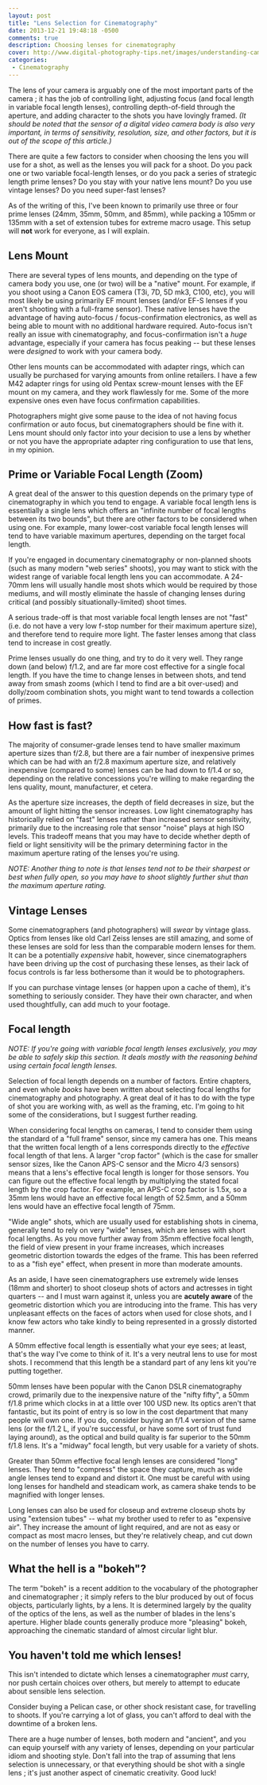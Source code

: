 ```yaml
---
layout: post
title: "Lens Selection for Cinematography"
date: 2013-12-21 19:48:18 -0500
comments: true
description: Choosing lenses for cinematography
cover: http://www.digital-photography-tips.net/images/understanding-camera-lenses-21426106.jpg
categories: 
 - Cinematography
---
```


The lens of your camera is arguably one of the most important parts of the
camera ; it has the job of controlling light, adjusting focus (and focal
length in variable focal length lenses), controlling depth-of-field
through the aperture, and adding character to the shots you have lovingly
framed. *(It should be noted that the sensor of a digital video camera
body is also very important, in terms of sensitivity, resolution, size,
and other factors, but it is out of the scope of this article.)*

There are quite a few factors to consider when choosing the lens you will
use for a shot, as well as the lenses you will pack for a shoot. Do you
pack one or two variable focal-length lenses, or do you pack a series of
strategic length prime lenses? Do you stay with your native lens mount?
Do you use vintage lenses? Do you need super-fast lenses?

As of the writing of this, I've been known to primarily use three or four
prime lenses (24mm, 35mm, 50mm, and 85mm), while packing a 105mm or 135mm
with a set of extension tubes for extreme macro usage. This setup will
**not** work for everyone, as I will explain.

## Lens Mount

There are several types of lens mounts, and depending on the type of camera
body you use, one (or two) will be a "native" mount. For example, if you
shoot using a Canon EOS camera (T3i, 7D, 5D mk3, C100, etc), you will most
likely be using primarily EF mount lenses (and/or EF-S lenses if you aren't
shooting with a full-frame sensor). These native lenses have the advantage
of having auto-focus / focus-confirmation electronics, as well as being able
to mount with no additional hardware required. Auto-focus isn't really an
issue with cinematography, and focus-confirmation isn't a *huge* advantage,
especially if your camera has focus peaking -- but these lenses were
*designed* to work with your camera body.

Other lens mounts can be accommodated with adapter rings, which can usually
be purchased for varying amounts from online retailers. I have a few
M42 adapter rings for using old Pentax screw-mount lenses with the EF mount
on my camera, and they work flawlessly for me. Some of the more expensive
ones even have focus confirmation capabilities.

Photographers might give some pause to the idea of not having focus
confirmation or auto focus, but cinematographers should be fine with it.
Lens mount should only factor into your decision to use a lens by whether
or not you have the appropriate adapter ring configuration to use that
lens, in my opinion.

## Prime or Variable Focal Length (Zoom)

A great deal of the answer to this question depends on the primary type
of cinematography in which you tend to engage. A variable focal length
lens is essentially a single lens which offers an "infinite number of
focal lengths between its two bounds", but there are other factors to be
considered when using one. For example, many lower-cost variable focal
length lenses will tend to have variable maximum apertures, depending on
the target focal length.

If you're engaged in documentary cinematography or non-planned shoots
(such as many modern "web series" shoots), you may want to stick with
the widest range of variable focal length lens you can accommodate. A
24-70mm lens will usually handle most shots which would be required by
those mediums, and will mostly eliminate the hassle of changing lenses
during critical (and possibly situationally-limited) shoot times.

A serious trade-off is that most variable focal length lenses are not
"fast" (i.e. do not have a very low f-stop number for their maximum
aperture size), and therefore tend to require more light. The faster
lenses among that class tend to increase in cost greatly.

Prime lenses usually do one thing, and try to do it very well. They
range down (and below) f/1.2, and are far more cost effective for a
single focal length. If you have the time to change lenses in between
shots, and tend away from smash zooms (which I tend to find are a bit
over-used) and dolly/zoom combination shots, you might want to tend
towards a collection of primes.

## How fast is fast?

The majority of consumer-grade lenses tend to have smaller maximum aperture
sizes than f/2.8, but there are a fair number of inexpensive primes which
can be had with an f/2.8 maximum aperture size, and relatively inexpensive
(compared to some) lenses can be had down to f/1.4 or so, depending on the
relative concessions you're willing to make regarding the lens quality,
mount, manufacturer, et cetera.

As the aperture size increases, the depth of field decreases in size, but
the amount of light hitting the sensor increases. Low light cinematography
has historically relied on "fast" lenses rather than increased sensor
sensitivity, primarily due to the increasing role that sensor "noise" 
plays at high ISO levels. This tradeoff means that you may have to decide
whether depth of field or light sensitivity will be the primary determining
factor in the maximum aperture rating of the lenses you're using.

*NOTE: Another thing to note is that lenses tend not to be their sharpest
or best when fully open, so you may have to shoot slightly further shut
than the maximum aperture rating.*

## Vintage Lenses

Some cinematographers (and photographers) will *swear* by vintage glass.
Optics from lenses like old Carl Zeiss lenses are still amazing, and some
of these lenses are sold for less than the comparable modern lenses for
them. It can be a potentially *expensive* habit, however, since
cinematographers have been driving up the cost of purchasing these lenses,
as their lack of focus controls is far less bothersome than it would be
to photographers.

If you can purchase vintage lenses (or happen upon a cache of them), it's
something to seriously consider. They have their own character, and when
used thoughtfully, can add much to your footage.

## Focal length

*NOTE: If you're going with variable focal length lenses exclusively, 
you may be able to safely skip this section. It deals mostly with the
reasoning behind using certain focal length lenses.*

Selection of focal length depends on a number of factors. Entire chapters,
and even whole *books* have been written about selecting focal lengths
for cinematography and photography. A great deal of it has to do with
the type of shot you are working with, as well as the framing, etc. I'm
going to hit some of the considerations, but I suggest further reading.

When considering focal lengths on cameras, I tend to consider them using
the standard of a "full frame" sensor, since my camera has one. This means
that the written focal length of a lens corresponds directly to the
*effective* focal length of that lens. A larger "crop factor" (which is
the case for smaller sensor sizes, like the Canon APS-C sensor and the
Micro 4/3 sensors) means that a lens's effective focal length is longer
for those sensors. You can figure out the effective focal length by
multiplying the stated focal length by the crop factor. For example,
an APS-C crop factor is 1.5x, so a 35mm lens would have an effective
focal length of 52.5mm, and a 50mm lens would have an effective focal
length of 75mm.

"Wide angle" shots, which are usually used for establishing shots in
cinema, generally tend to rely on very "wide" lenses, which are lenses
with short focal lengths. As you move further away from 35mm effective
focal length, the field of view present in your frame increases, which
increases geometric distortion towards the edges of the frame. This has
been referred to as a "fish eye" effect, when present in more than
moderate amounts.

As an aside, I have seen cinematographers use extremely wide lenses
(18mm and shorter) to shoot closeup shots of actors and actresses in
tight quarters -- and I must warn against it, unless you are 
**acutely aware** of the geometric distortion which you are introducing
into the frame. This has very unpleasant effects on the faces of actors
when used for close shots, and I know few actors who take kindly to being
represented in a grossly distorted manner.

A 50mm effective focal length is essentially what your eye sees; at least,
that's the way I've come to think of it. It's a very neutral lens to use
for most shots. I recommend that this length be a standard part of any
lens kit you're putting together.

50mm lenses have been popular with the Canon DSLR cinematography crowd,
primarily due to the inexpensive nature of the "nifty fifty", a 50mm
f/1.8 prime which clocks in at a little over 100 USD new. Its optics aren't
that fantastic, but its point of entry is so low in the cost department
that many people will own one. If you do, consider buying an f/1.4 version
of the same lens (or the f/1.2 L, if you're successful, or have some sort
of trust fund laying around), as the optical and build quality is far
superior to the 50mm f/1.8 lens. It's a "midway" focal length, but very
usable for a variety of shots.

Greater than 50mm effective focal lengh lenses are considered "long"
lenses. They tend to "compress" the space they capture, much as wide angle
lenses tend to expand and distort it. One must be careful with using long
lenses for handheld and steadicam work, as camera shake tends to be
magnified with longer lenses. 

Long lenses can also be used for closeup and extreme closeup shots by using
"extension tubes" -- what my brother used to refer to as "expensive air".
They increase the amount of light required, and are not as easy or compact
as most macro lenses, but they're relatively cheap, and cut down on the
number of lenses you have to carry.

## What the hell is a "bokeh"?

The term "bokeh" is a recent addition to the vocabulary of the photographer
and cinematographer ; it simply refers to the blur produced by out of
focus objects, particularly lights, by a lens. It is determined largely by
the quality of the optics of the lens, as well as the number of blades in
the lens's aperture. Higher blade counts generally produce more "pleasing"
bokeh, approaching the cinematic standard of almost circular light blur.

## You haven't told me which lenses!

This isn't intended to dictate which lenses a cinematographer *must* carry,
nor push certain choices over others, but merely to attempt to educate
about sensible lens selection.

Consider buying a Pelican case, or other shock resistant case, for travelling
to shoots. If you're carrying a lot of glass, you can't afford to deal
with the downtime of a broken lens.

There are a huge number of lenses, both modern and "ancient", and you can
equip yourself with any variety of lenses, depending on your particular
idiom and shooting style. Don't fall into the trap of assuming that lens
selection is unnecessary, or that everything should be shot with a single
lens ; it's just another aspect of cinematic creativity. Good luck!

